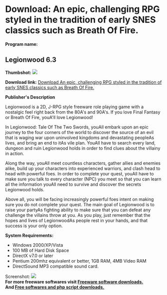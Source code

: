 # Download: An epic, challenging RPG styled in the tradition of early SNES classics such as Breath Of Fire.

**Program name:**

## Legionwood 6.3

  
**Thumbshot:** ![](http://www.freewarefiles.com/screenshot/legionwood_md.jpg)   
  
**Download link:** [Download An epic, challenging RPG styled in the tradition of early SNES classics such as Breath Of Fire.](http://freesoftwares.boysofts.com/Legionwood_program_52235.html)  
  


**Publisher's Description**  
  


Legionwood is a 2D, J-RPG style freeware role playing game with a nostalgic feel right back from the 80A's and 90A's. If you love Final Fantasy or Breath Of Fire, youA'll love Legionwood! 

In Legionwood: Tale Of The Two Swords, youAll embark upon an epic journey to the four corners of the world to discover the source of an evil that is waging war upon uninvolved kingdoms and devastating peopleAs lives, and bring an end to itAs vile plan. YouAll have to search every land, dungeon and ruin Legionwood holds in order to find clues about the villainy in action. 

Along the way, youAll meet countless characters, gather allies and enemies alike, build up your characters into experienced warriors, and clash head to head with powerful foes. In order to complete your quest, youAll have to make sure you talk to every character (NPC) you meet so that you can learn all the information youAll need to survive and discover the secrets Legionwood holds.

Above all, you will be facing increasingly powerful foes intent on making sure you do not complete your quest. The main goal of Legionwood is to raise your partyAs fighting ability to make sure that you can defeat any challenge the villains throw at you. As you play, just remember that the hopes and lives of LegionwoodAs people rest in your hands, and that success is your only option.

**System Requirements:**

  * Windows 2000/XP/Vista 
  * 100 MB of Hard Disk Space 
  * DirectX v7.0 or later 
  * Pentium 200mhz equivalent or better, 1GB RAM, 4MB Video RAM 
  * DirectSound MP3 compatible sound card. 

  
  
Screenshot: ![](http://www.freewarefiles.com/screenshot/legionwood.jpg)   
**For more freeware softwares visit [Freeware software downloads.](http://freesoftwares.boysofts.com/)**   
**And [Free softwares and php script downloads.](http://www.boysofts.com/)**
